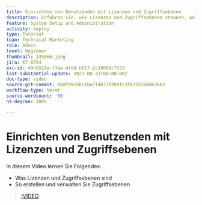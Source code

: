 ```yaml
---
title: Einrichten von Benutzenden mit Lizenzen und Zugriffsebenen
description: Erfahren Sie, wie Lizenzen und Zugriffsebenen steuern, welchen Zugriff Benutzende haben. Erfahren Sie, wie im System Aufgabengebiete verwendet werden.
feature: System Setup and Administration
activity: deploy
type: Tutorial
team: Technical Marketing
role: Admin
level: Beginner
thumbnail: 335066.jpeg
jira: KT-8754
exl-id: 49cb518a-f3ae-4fdd-b617-2c19006c7552
last-substantial-update: 2023-08-31T00:00:00Z
doc-type: video
source-git-commit: bbdf99c6bc1be714077fd94fc3f8325394de36b3
workflow-type: tm+mt
source-wordcount: '56'
ht-degree: 100%

---
```


# Einrichten von Benutzenden mit Lizenzen und Zugriffsebenen

In diesem Video lernen Sie Folgendes:

* Was Lizenzen und Zugriffsebenen sind
* So erstellen und verwalten Sie Zugriffsebenen

>[!VIDEO](https://video.tv.adobe.com/v/335066/?quality=12&learn=on&enablevpops=1)
